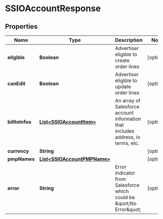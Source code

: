 

# SSIOAccountResponse


## Properties

| Name | Type | Description | Notes |
|------------ | ------------- | ------------- | -------------|
|**eligible** | **Boolean** | Advertiser eligible to create order lines |  [optional] |
|**canEdit** | **Boolean** | Advertiser eligible to update order lines |  [optional] |
|**billtoInfos** | [**List&lt;SSIOAccountItem&gt;**](SSIOAccountItem.md) | An array of Salesforce account information that includes address, io terms, etc. |  [optional] |
|**currency** | **String** |  |  [optional] |
|**pmpNames** | [**List&lt;SSIOAccountPMPName&gt;**](SSIOAccountPMPName.md) |  |  [optional] |
|**error** | **String** | Error indicator from Salesforce which could be \&quot;No Error\&quot; |  [optional] |



